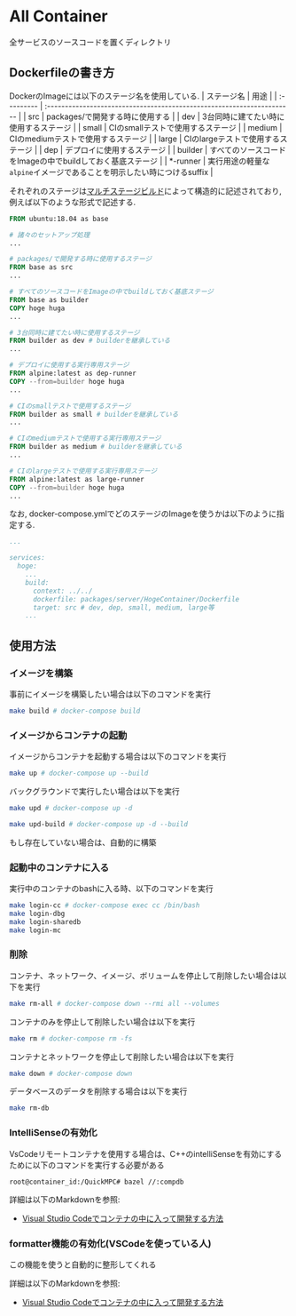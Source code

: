 All Container
====
全サービスのソースコードを置くディレクトリ

## Dockerfileの書き方
DockerのImageには以下のステージ名を使用している.
| ステージ名 | 用途                                                                   |
| :--------- | :--------------------------------------------------------------------- |
| src        | packages/で開発する時に使用する                                             |
| dev        | 3台同時に建てたい時に使用するステージ                                  |
| small      | CIのsmallテストで使用するステージ                                      |
| medium     | CIのmediumテストで使用するステージ                                     |
| large      | CIのlargeテストで使用するステージ                                      |
| dep        | デプロイに使用するステージ                                             |
| builder    | すべてのソースコードをImageの中でbuildしておく基底ステージ             |
| *-runner   | 実行用途の軽量な`alpine`イメージであることを明示したい時につけるsuffix |

それぞれのステージは[マルチステージビルド](https://matsuand.github.io/docs.docker.jp.onthefly/develop/develop-images/multistage-build/)によって構造的に記述されており,
例えば以下のような形式で記述する.
```Dockerfile
FROM ubuntu:18.04 as base

# 諸々のセットアップ処理
...

# packages/で開発する時に使用するステージ
FROM base as src
...

# すべてのソースコードをImageの中でbuildしておく基底ステージ
FROM base as builder
COPY hoge huga
...

# 3台同時に建てたい時に使用するステージ
FROM builder as dev # builderを継承している
...

# デプロイに使用する実行専用ステージ
FROM alpine:latest as dep-runner
COPY --from=builder hoge huga
...

# CIのsmallテストで使用するステージ
FROM builder as small # builderを継承している
...

# CIのmediumテストで使用する実行専用ステージ
FROM builder as medium # builderを継承している
...

# CIのlargeテストで使用する実行専用ステージ
FROM alpine:latest as large-runner
COPY --from=builder hoge huga
...

```

なお, docker-compose.ymlでどのステージのImageを使うかは以下のように指定する.
```yaml
...

services:
  hoge:
    ...
    build:
      context: ../../
      dockerfile: packages/server/HogeContainer/Dockerfile
      target: src # dev, dep, small, medium, large等
    ...
```

## 使用方法

### イメージを構築
事前にイメージを構築したい場合は以下のコマンドを実行
```bash
make build # docker-compose build
```

### イメージからコンテナの起動
イメージからコンテナを起動する場合は以下のコマンドを実行
```bash
make up # docker-compose up --build
```
バックグラウンドで実行したい場合は以下を実行
```bash
make upd # docker-compose up -d
```
```bash
make upd-build # docker-compose up -d --build
```
もし存在していない場合は、自動的に構築

### 起動中のコンテナに入る
実行中のコンテナのbashに入る時、以下のコマンドを実行
```bash
make login-cc # docker-compose exec cc /bin/bash
make login-dbg
make login-sharedb
make login-mc
```

### 削除
コンテナ、ネットワーク、イメージ、ボリュームを停止して削除したい場合は以下を実行
```bash
make rm-all # docker-compose down --rmi all --volumes
```

コンテナのみを停止して削除したい場合は以下を実行
```bash
make rm # docker-compose rm -fs
```

コンテナとネットワークを停止して削除したい場合は以下を実行
```bash
make down # docker-compose down
```

データベースのデータを削除する場合は以下を実行
```bash
make rm-db
```


### IntelliSenseの有効化
VsCodeリモートコンテナを使用する場合は、C++のintelliSenseを有効にするために以下のコマンドを実行する必要がある

```console
root@container_id:/QuickMPC# bazel //:compdb
```

詳細は以下のMarkdownを参照:
- [Visual Studio Codeでコンテナの中に入って開発する方法](/docs/how-to-develop-with-vscode.md#例-intellisense)
### formatter機能の有効化(VSCodeを使っている人)
この機能を使うと自動的に整形してくれる

詳細は以下のMarkdownを参照:
- [Visual Studio Codeでコンテナの中に入って開発する方法](/docs/how-to-develop-with-vscode.md)
